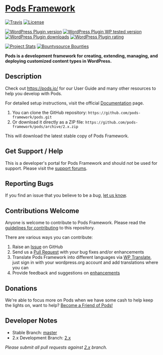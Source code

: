 # [Pods Framework](https://pods.io) #
[![Travis](https://secure.travis-ci.org/pods-framework/pods.png?branch=master)](http://travis-ci.org/pods-framework/pods)
[![License](https://img.shields.io/badge/license-GPL--2.0%2B-green.svg)](https://github.com/pods-framework/pods/blob/master/license.txt)

[![WordPress Plugin version](https://img.shields.io/wordpress/plugin/v/pods.svg?style=flat)](https://wordpress.org/plugins/pods/)
[![WordPress Plugin WP tested version](https://img.shields.io/wordpress/v/pods.svg?style=flat)](https://wordpress.org/plugins/pods/)
[![WordPress Plugin downloads](https://img.shields.io/wordpress/plugin/dt/pods.svg?style=flat)](https://wordpress.org/plugins/pods/)
[![WordPress Plugin rating](https://img.shields.io/wordpress/plugin/r/pods.svg?style=flat)](https://wordpress.org/plugins/pods/)

[![Project Stats](https://www.openhub.net/p/pods-framework/widgets/project_thin_badge.gif)](https://www.openhub.net/p/pods-framework)
[![Bountysource Bounties](https://api.bountysource.com/badge/tracker?tracker_id=247358)](https://www.bountysource.com/teams/pods-framework/issues?tracker_ids=247358)

**Pods is a development framework for creating, extending, managing, and deploying customized content types in WordPress.**

## Description

Check out <https://pods.io/> for our User Guide and many other resources to help you develop with Pods.

For detailed setup instructions, visit the official [Documentation](https://pods.io/docs/) page.

1. You can clone the GitHub repository: `https://github.com/pods-framework/pods.git`
2. Or download it directly as a ZIP file: `https://github.com/pods-framework/pods/archive/2.x.zip`

This will download the latest stable copy of Pods Framework.

## Get Support / Help

This is a developer's portal for Pods Framework and should _not_ be used for support. Please visit the [support forums](https://pods.io/forums/).

## Reporting Bugs

If you find an issue that you believe to be a *bug*, [let us know](https://github.com/pods-framework/pods/issues?state=open).

## Contributions Welcome

Anyone is welcome to contribute to Pods Framework. Please read the [guidelines for contributing](CONTRIBUTING.md) to this repository.

There are various ways you can contribute:

1. Raise an [Issue](https://github.com/pods-framework/pods/issues) on GitHub
2. Send us a [Pull Request](https://github.com/pods-framework/pods/pulls) with your bug fixes and/or enhancements
3. Translate Pods Framework into different languages via [WP Translate](https://translate.wordpress.org/projects/wp-plugins/pods), just sign in with your wordpress.org account and add translations where you can
4. Provide feedback and suggestions on [enhancements](https://github.com/pods-framework/pods/issues?direction=desc&labels=Enhancement&page=1&sort=created&state=open)

## Donations

We're able to focus more on Pods when we have some cash to help keep the lights on, want to help? [Become a Friend of Pods!](https://pods.io/friends-of-pods/)

## Developer Notes

* Stable Branch: [master](https://github.com/pods-framework/pods/tree/master)
* 2.x Development Branch: [2.x](https://github.com/pods-framework/pods/tree/2.x)

<em>Please submit all pull requests against [2.x](https://github.com/pods-framework/pods/tree/2.x) branch.</em>
